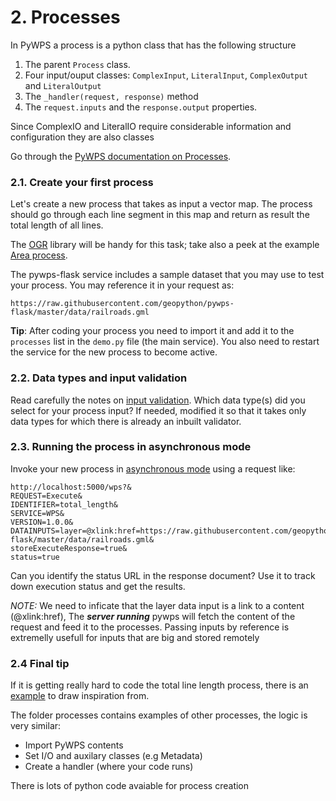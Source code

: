 # 2. Processes

In PyWPS a process is a python class that has the following structure    


 1. The parent `Process` class.
 2. Four input/ouput classes: `ComplexInput`, `LiteralInput`, `ComplexOutput` and `LiteralOutput`
 3. The `_handler(request, response)` method
 4. The `request.inputs` and the `response.output` properties.


Since ComplexIO and LiteralIO require considerable information and configuration they are also classes

Go through the [PyWPS documentation on
Processes](http://pywps.readthedocs.io/en/latest/process.html).


### 2.1. Create your first process

Let's create a new process that takes as input a vector map. The process should go
through each line segment in this map and return as result the total length of
all lines. 

The [OGR](https://pcjericks.github.io/py-gdalogr-cookbook/vector_layers.html#iterate-over-features) 
library will be handy for this task; take also a peek at the example [Area
process](https://github.com/geopython/pywps-flask/blob/master/processes/area.py).

The pywps-flask service includes a sample dataset that you may use to test your 
process. You may reference it in your request as:

`https://raw.githubusercontent.com/geopython/pywps-flask/master/data/railroads.gml`

**Tip**: After coding your process you need to import it and add it to the 
`processes` list in the `demo.py` file (the main service). You also need to 
restart the service for the new process to become active. 

### 2.2. Data types and input validation

Read carefully the notes on [input
validation](http://pywps.readthedocs.io/en/latest/process.html#complexdata-format-and-input-validation).
Which data type(s) did you select for your process input? If needed, modified it
so that it takes only data types for which there is already an inbuilt
validator.


### 2.3. Running the process in asynchronous mode

Invoke your new process in [asynchronous
mode](http://pywps.readthedocs.io/en/latest/process.html#progress-and-status-report)
using a request like:
```
http://localhost:5000/wps?&
REQUEST=Execute&
IDENTIFIER=total_length&
SERVICE=WPS&
VERSION=1.0.0&
DATAINPUTS=layer=@xlink:href=https://raw.githubusercontent.com/geopython/pywps-flask/master/data/railroads.gml&
storeExecuteResponse=true&
status=true 
```

Can you identify the status URL in the response document? Use it to track down
execution status and get the results.

*NOTE:* We need to inficate that the layer data input is a link to a content (@xlink:href), The ***server running*** pywps will fetch the content of the request and feed it to the processes. Passing inputs by reference is extremelly usefull for inputs that are big and stored remotely
 
### 2.4 Final tip

If it is getting really hard to code the total line length process, there is an 
[example](https://github.com/PyWPS/pywps-workshop/tree-save/master/total_length.py) 
to draw inspiration from. 

The folder processes contains examples of other processes, the logic is very similar:

- Import PyWPS contents
- Set I/O and auxilary classes (e.g Metadata)
- Create a handler (where your code runs)

There is lots of python code avaiable for process creation